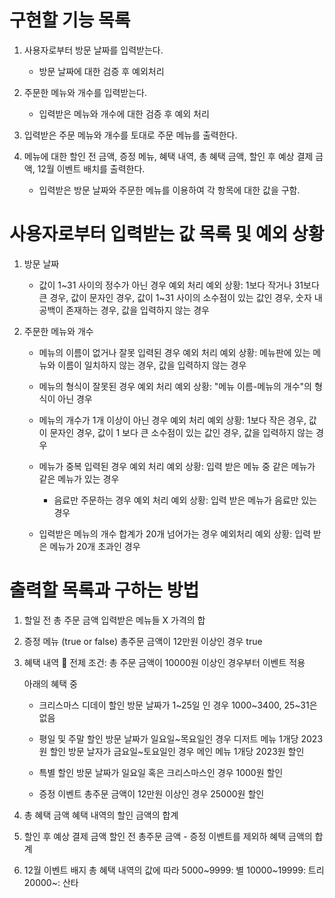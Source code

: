 # 구현할 기능 목록

1. 사용자로부터 방문 날짜를 입력받는다.

   - 방문 날짜에 대한 검증 후 예외처리

2. 주문한 메뉴와 개수를 입력받는다.

   - 입력받은 메뉴와 개수에 대한 검증 후 예외 처리

3. 입력받은 주문 메뉴와 개수를 토대로 주문 메뉴를 출력한다.

4. 메뉴에 대한 할인 전 금액, 증정 메뉴, 혜택 내역, 총 혜택 금액, 할인 후 예상 결제 금액, 12월 이벤트 배치를 출력한다.
   - 입력받은 방문 날짜와 주문한 메뉴를 이용하여 각 항목에 대한 값을 구함.

# 사용자로부터 입력받는 값 목록 및 예외 상황

1. 방문 날짜

   - 값이 1~31 사이의 정수가 아닌 경우 예외 처리
     예외 상황: 1보다 작거나 31보다 큰 경우, 값이 문자인 경우, 값이 1~31 사이의 소수점이 있는 값인 경우, 숫자 내 공백이 존재하는 경우, 값을 입력하지 않는 경우

2. 주문한 메뉴와 개수

   - 메뉴의 이름이 없거나 잘못 입력된 경우 예외 처리
     예외 상황: 메뉴판에 있는 메뉴와 이름이 일치하지 않는 경우, 값을 입력하지 않는 경우

   - 메뉴의 형식이 잘못된 경우 예외 처리
     예외 상황: "메뉴 이름-메뉴의 개수"의 형식이 아닌 경우

   - 메뉴의 개수가 1개 이상이 아닌 경우 예외 처리
     예외 상황: 1보다 작은 경우, 값이 문자인 경우, 값이 1 보다 큰 소수점이 있는 값인 경우, 값을 입력하지 않는 경우

   - 메뉴가 중복 입력된 경우 예외 처리
     예외 상황: 입력 받은 메뉴 중 같은 메뉴가 같은 메뉴가 있는 경우

     - 음료만 주문하는 경우 예외 처리
       예외 상황: 입력 받은 메뉴가 음료만 있는 경우

   - 입력받은 메뉴의 개수 합계가 20개 넘어가는 경우 예외처리
     예외 상황: 입력 받은 메뉴가 20개 초과인 경우

# 출력할 목록과 구하는 방법

1. 할일 전 총 주문 금액
   입력받은 메뉴들 X 가격의 합

2. 증정 메뉴 (true or false)
   총주문 금액이 12만원 이상인 경우 true

3. 혜택 내역
   🚨 전제 조건: 총 주문 금액이 10000원 이상인 경우부터 이벤트 적용

   아래의 혜택 중

   - 크리스마스 디데이 할인
     방문 날짜가 1~25일 인 경우 1000~3400, 25~31은 없음

   - 평일 및 주말 할인
     방문 날짜가 일요일~목요일인 경우 디저트 메뉴 1개당 2023원 할인
     방문 날자가 금요일~토요일인 경우 메인 메뉴 1개당 2023원 할인

   - 특별 할인
     방문 날짜가 일요일 혹은 크리스마스인 경우 1000원 할인

   - 증정 이벤트
     총주문 금액이 12만원 이상인 경우 25000원 할인

4. 총 혜택 금액
   혜택 내역의 할인 금액의 합계

5. 할인 후 예상 결제 금액
   할인 전 총주문 금액 - 증정 이벤트를 제외하 혜택 금액의 합계

6. 12월 이벤트 배지
   총 혜택 내역의 값에 따라
   5000~9999: 별
   10000~19999: 트리
   20000~: 산타
